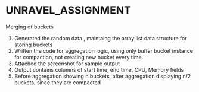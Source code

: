 # UNRAVEL_ASSIGNMENT
Merging of buckets

1) Generated the random data , maintaing the array list data structure for storing buckets 
2) Written the code for aggregation logic, using only buffer bucket instance for compaction, not creating new bucket every time.
3) Attached the screenshot for sample output
4) Output contains columns of start time, end time, CPU, Memory fields
5) Before aggregation showing n buckets, after aggregation displaying n/2 buckets, since they are compacted
